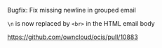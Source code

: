 Bugfix: Fix missing newline in grouped email

`\n` is now replaced by `<br>` in the HTML email body

https://github.com/owncloud/ocis/pull/10883

